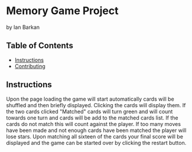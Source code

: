 # Memory Game Project

 by Ian Barkan

## Table of Contents

* [Instructions](#instructions)
* [Contributing](#contributing)

## Instructions

Upon the page loading the game will start automatically cards will be shuffled and then briefly displayed. Clicking the cards will display them. If the two cards clicked "Matched" cards will turn green and will count towards one turn and cards will be add to the matched cards list. If the cards do not match this will count against the player. If too many moves have been made and not enough cards have been matched the player will lose stars. Upon matching all sixteen of the cards your final score will be displayed and the game can be started over by clicking the restart button. 